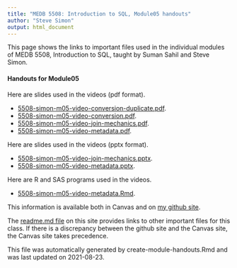```yaml
---
title: "MEDB 5508: Introduction to SQL, Module05 handouts"
author: "Steve Simon"
output: html_document
---
```


<!--This file was first created on 2021-08-23.-->

This page shows the links to important files used in the individual modules of MEDB 5508, Introduction to SQL, taught by Suman Sahil and Steve Simon. 

#### Handouts for Module05

<!--resources-slides-1-->


Here are slides used in the videos (pdf format).

+ [5508-simon-m05-video-conversion-duplicate.pdf][m05-video-conversion-duplicate.pdf].
+ [5508-simon-m05-video-conversion.pdf][m05-video-conversion.pdf].
+ [5508-simon-m05-video-join-mechanics.pdf][m05-video-join-mechanics.pdf].
+ [5508-simon-m05-video-metadata.pdf][m05-video-metadata.pdf].

Here are slides used in the videos (pptx format).

+ [5508-simon-m05-video-join-mechanics.pptx][m05-video-join-mechanics.pptx].
+ [5508-simon-m05-video-metadata.pptx][m05-video-metadata.pptx].

Here are R and SAS programs used in the videos.

+ [5508-simon-m05-video-metadata.Rmd][m05-video-metadata.Rmd].

<!---my git--->
This information is available both in Canvas and on [my github site][thisf].

The [readme.md file][mygit] on this site provides links to other important files for this class. If there is a discrepancy between the github site and the Canvas site, the Canvas site takes precedence.

This file was automatically generated by create-module-handouts.Rmd and was last updated on 2021-08-23.

[thisf]: https://github.com/pmean/introduction-to-sql/blob/master/modules/5508-05-handouts.md
[mygit]: https://github.com/pmean/introduction-to-sql/blob/master/README.md
<!---my git--->

<!---pdf_v--->
[m05-video-conversion-duplicate.pdf]: https://github.com/pmean/introduction-to-sql/blob/master/results/5508-simon-m05-video-conversion-duplicate.pdf
[m05-video-conversion.pdf]: https://github.com/pmean/introduction-to-sql/blob/master/results/5508-simon-m05-video-conversion.pdf
[m05-video-join-mechanics.pdf]: https://github.com/pmean/introduction-to-sql/blob/master/results/5508-simon-m05-video-join-mechanics.pdf
[m05-video-metadata.pdf]: https://github.com/pmean/introduction-to-sql/blob/master/results/5508-simon-m05-video-metadata.pdf

<!---ppt_v--->
[m05-video-join-mechanics.pptx]: https://github.com/pmean/introduction-to-sql/blob/master/results/5508-simon-m05-video-join-mechanics.pptx
[m05-video-metadata.pptx]: https://github.com/pmean/introduction-to-sql/blob/master/results/5508-simon-m05-video-metadata.pptx

<!---vlist--->
[m05-video-metadata.Rmd]: https://github.com/pmean/introduction-to-sql/blob/master/src/5508-simon-m05-video-metadata.Rmd


